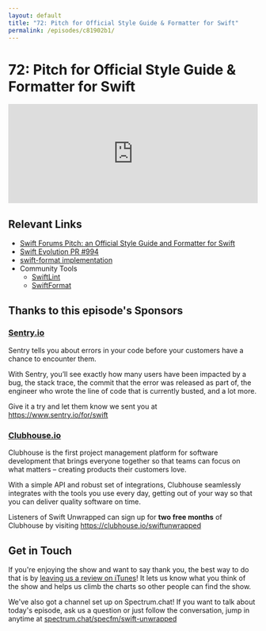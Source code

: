 ```yaml
---
layout: default
title: "72: Pitch for Official Style Guide & Formatter for Swift"
permalink: /episodes/c81902b1/
---
```


# 72: Pitch for Official Style Guide & Formatter for Swift

<iframe frameBorder="0" height="200px" scrolling="no" seamless src="https://player.simplecast.com/187ac56a-0044-47bb-bd37-cf08d274ae77" width="100%"></iframe>

## Relevant Links

* [Swift Forums Pitch: an Official Style Guide and Formatter for Swift](https://forums.swift.org/t/pitch-an-official-style-guide-and-formatter-for-swift/21025)
* [Swift Evolution PR \#994](https://github.com/apple/swift-evolution/pull/994)
* [swift-format implementation](https://github.com/google/swift/tree/format)
* Community Tools
  * [SwiftLint](https://github.com/realm/SwiftLint)
  * [SwiftFormat](https://github.com/nicklockwood/SwiftFormat)

## Thanks to this episode's Sponsors

### [Sentry.io](https://www.sentry.io/for/swift)

Sentry tells you about errors in your code before your customers have a chance to encounter them. 

With Sentry, you’ll see exactly how many users have been impacted by a bug, the stack trace, the commit that the error was released as part of, the engineer who wrote the line of code that is currently busted, and a lot more. 

Give it a try and let them know we sent you at https://www.sentry.io/for/swift

### [Clubhouse.io](https://clubhouse.io/swiftunwrapped)

Clubhouse is the first project management platform for software development that brings everyone together so that teams can focus on what matters – creating products their customers love. 

With a simple API and robust set of integrations, Clubhouse seamlessly integrates with the tools you use every day, getting out of your way so that you can deliver quality software on time. 

Listeners of Swift Unwrapped can sign up for **two free months** of Clubhouse by visiting https://clubhouse.io/swiftunwrapped 

## Get in Touch

If you're enjoying the show and want to say thank you, the best way to do that is by [leaving us a review on iTunes](https://itunes.apple.com/us/podcast/swift-unwrapped/id1209817203?mt=2)! It lets us know what you think of the show and helps us climb the charts so other people can find the show.

We've also got a channel set up on Spectrum.chat! If you want to talk about today's episode, ask us a question or just follow the conversation, jump in anytime at [spectrum.chat/specfm/swift-unwrapped](https://spectrum.chat/specfm/swift-unwrapped)
